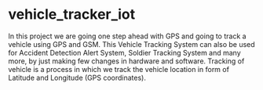 # vehicle_tracker_iot
In this project we are going one step ahead with GPS and going to track a vehicle using GPS and GSM. This Vehicle Tracking System can also be used for Accident Detection Alert System, Soldier Tracking System and many more, by just making few changes in hardware and software. Tracking of vehicle is a process in which we track the vehicle location in form of Latitude and Longitude (GPS coordinates). 
